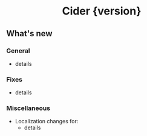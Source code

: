 <center>

# Cider {version}

</center>


## What's new

### General

* details

### Fixes

* details

### Miscellaneous 

* Localization changes for:
  * details

